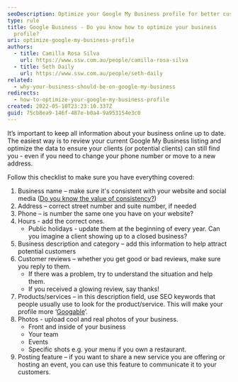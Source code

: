 ```yaml
---
seoDescription: Optimize your Google My Business profile for better customer attraction and online visibility.
type: rule
title: Google Business - Do you know how to optimize your business
  profile?
uri: optimize-google-my-business-profile
authors:
  - title: Camilla Rosa Silva
    url: https://www.ssw.com.au/people/camilla-rosa-silva
  - title: Seth Daily
    url: https://www.ssw.com.au/people/seth-daily
related:
  - why-your-business-should-be-on-google-my-business
redirects:
  - how-to-optimize-your-google-my-business-profile
created: 2022-05-10T23:23:10.337Z
guid: 75cb8ea9-146f-487e-b0a4-9a953154e3c0
---
```

It’s important to keep all information about your business online up to date. The easiest way is to review your current Google My Business listing and optimize the data to ensure your clients (or potential clients) can still find you - even if you need to change your phone number or move to a new address.

<!--endintro-->

Follow this checklist to make sure you have everything covered:

1. Business name – make sure it's consistent with your website and social media ([Do you know the value of consistency?](/the-value-of-consistency))
2. Address – correct street number and suite number, if needed
3. Phone – is number the same one you have on your website?
4. Hours - add the correct ones.
   * Public holidays - update them at the beginning of every year. Can you imagine a client showing up to a closed business?
5. Business description and category – add this information to help attract potential customers
6. Customer reviews – whether you get good or bad reviews, make sure you reply to them.
   * If there was a problem, try to understand the situation and help them.
   * If you received a glowing review, say thanks!
7. Products/services – in this description field, use SEO keywords that people usually use to look for the product/service. This will make your profile more ‘[Googable](https://www.urbandictionary.com/define.php?term=googable)’.
8. Photos - upload cool and real photos of your business.
   * Front and inside of your business
   * Your team
   * Events
   * Specific shots e.g. your menu if you own a restaurant.
9. Posting feature – if you want to share a new service you are offering or hosting an event, you can use this feature to communicate it to your customers.
